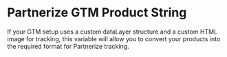 # Partnerize GTM Product String
If your GTM setup uses a custom dataLayer structure and a custom HTML image for tracking, this variable will allow you to convert your products into the required format for Partnerize tracking.
